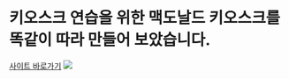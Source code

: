 <h1>키오스크 연습을 위한 맥도날드 키오스크를 똑같이 따라 만들어 보았습니다.</h1>
<a href="https://kiosk-practicing.netlify.app/" target="_blank">사이트 바로가기</a>
<img src="https://user-images.githubusercontent.com/92132704/222871057-3a10731d-9a5c-481e-85d4-950726b12f1b.png"/>
